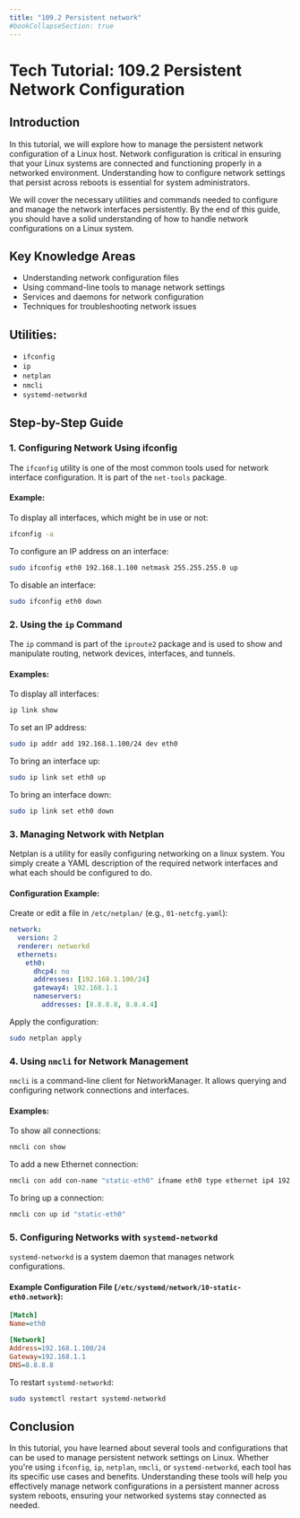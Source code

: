 ```yaml
---
title: "109.2 Persistent network"
#bookCollapseSection: true
---
```


# Tech Tutorial: 109.2 Persistent Network Configuration

## Introduction

In this tutorial, we will explore how to manage the persistent network configuration of a Linux host. Network configuration is critical in ensuring that your Linux systems are connected and functioning properly in a networked environment. Understanding how to configure network settings that persist across reboots is essential for system administrators.

We will cover the necessary utilities and commands needed to configure and manage the network interfaces persistently. By the end of this guide, you should have a solid understanding of how to handle network configurations on a Linux system.

## Key Knowledge Areas

- Understanding network configuration files
- Using command-line tools to manage network settings
- Services and daemons for network configuration
- Techniques for troubleshooting network issues

## Utilities:

- `ifconfig`
- `ip`
- `netplan`
- `nmcli`
- `systemd-networkd`

## Step-by-Step Guide

### 1. Configuring Network Using ifconfig

The `ifconfig` utility is one of the most common tools used for network interface configuration. It is part of the `net-tools` package.

#### **Example:**

To display all interfaces, which might be in use or not:

```bash
ifconfig -a
```

To configure an IP address on an interface:

```bash
sudo ifconfig eth0 192.168.1.100 netmask 255.255.255.0 up
```

To disable an interface:

```bash
sudo ifconfig eth0 down
```

### 2. Using the `ip` Command

The `ip` command is part of the `iproute2` package and is used to show and manipulate routing, network devices, interfaces, and tunnels.

#### **Examples:**

To display all interfaces:

```bash
ip link show
```

To set an IP address:

```bash
sudo ip addr add 192.168.1.100/24 dev eth0
```

To bring an interface up:

```bash
sudo ip link set eth0 up
```

To bring an interface down:

```bash
sudo ip link set eth0 down
```

### 3. Managing Network with Netplan

Netplan is a utility for easily configuring networking on a linux system. You simply create a YAML description of the required network interfaces and what each should be configured to do.

#### **Configuration Example:**

Create or edit a file in `/etc/netplan/` (e.g., `01-netcfg.yaml`):

```yaml
network:
  version: 2
  renderer: networkd
  ethernets:
    eth0:
      dhcp4: no
      addresses: [192.168.1.100/24]
      gateway4: 192.168.1.1
      nameservers:
        addresses: [8.8.8.8, 8.8.4.4]
```

Apply the configuration:

```bash
sudo netplan apply
```

### 4. Using `nmcli` for Network Management

`nmcli` is a command-line client for NetworkManager. It allows querying and configuring network connections and interfaces.

#### **Examples:**

To show all connections:

```bash
nmcli con show
```

To add a new Ethernet connection:

```bash
nmcli con add con-name "static-eth0" ifname eth0 type ethernet ip4 192.168.1.100/24 gw4 192.168.1.1
```

To bring up a connection:

```bash
nmcli con up id "static-eth0"
```

### 5. Configuring Networks with `systemd-networkd`

`systemd-networkd` is a system daemon that manages network configurations.

#### **Example Configuration File (`/etc/systemd/network/10-static-eth0.network`):**

```ini
[Match]
Name=eth0

[Network]
Address=192.168.1.100/24
Gateway=192.168.1.1
DNS=8.8.8.8
```

To restart `systemd-networkd`:

```bash
sudo systemctl restart systemd-networkd
```

## Conclusion

In this tutorial, you have learned about several tools and configurations that can be used to manage persistent network settings on Linux. Whether you're using `ifconfig`, `ip`, `netplan`, `nmcli`, or `systemd-networkd`, each tool has its specific use cases and benefits. Understanding these tools will help you effectively manage network configurations in a persistent manner across system reboots, ensuring your networked systems stay connected as needed.